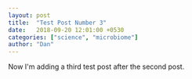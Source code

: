 ```yaml
---
layout: post
title:  "Test Post Number 3"
date:   2018-09-20 12:01:00 +0530
categories: ["science", "microbiome"]
author: "Dan"
---
```


Now I'm adding a third test post after the second post.  